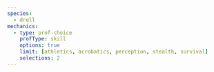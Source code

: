 ```yaml
---
species:
  - drell
mechanics:
  - type: prof-choice
    profType: skill
    options: true
    limit: [athletics, acrobatics, perception, stealth, survival]
    selections: 2
---
```

